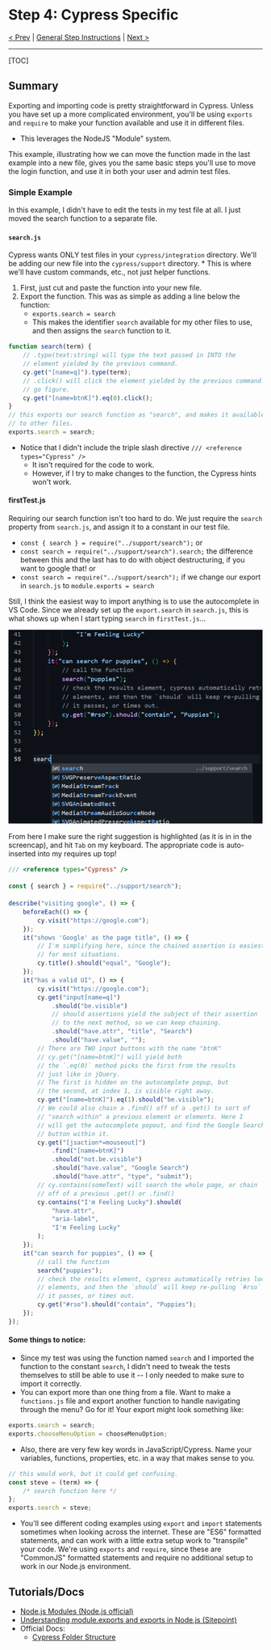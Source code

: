 # Step 4: Cypress Specific

[< Prev](./cy3.md) | [General Step Instructions](../step4.md) | [Next >](./cy5.md)

---

[TOC]

## Summary

Exporting and importing code is pretty straightforward in Cypress. Unless you have set up a more complicated environment, you'll be using `exports` and `require` to make your function available and use it in different files.

-   This leverages the NodeJS "Module" system.

This example, illustrating how we can move the function made in the last example into a new file, gives you the same basic steps you'll use to move the login function, and use it in both your user and admin test files.

### Simple Example

In this example, I didn't have to edit the tests in my test file at all. I just moved the search function to a separate file.

#### `search.js`

Cypress wants ONLY test files in your `cypress/integration` directory. We'll be adding our new file into the `cypress/support` directory. \* This is where we'll have custom commands, etc., not just helper functions.

1. First, just cut and paste the function into your new file.
1. Export the function. This was as simple as adding a line below the function:
    - `exports.search = search`
    - This makes the identifier `search` available for my other files to use, and then assigns the `search` function to it.

```js
function search(term) {
    // .type(text:string) will type the text passed in INTO the
    // element yielded by the previous command.
    cy.get("[name=q]").type(term);
    // .click() will click the element yielded by the previous command!
    // go figure.
    cy.get("[name=btnK]").eq(0).click();
}
// this exports our search function as "search", and makes it available
// to other files.
exports.search = search;
```

-   Notice that I didn't include the triple slash directive `/// <reference types="Cypress" />`
    -   It isn't required for the code to work.
    -   However, if I try to make changes to the function, the Cypress hints won't work.

#### firstTest.js

Requiring our search function isn't too hard to do. We just require the `search` property from `search.js`, and assign it to a constant in our test file.

-   `const { search } = require("../support/search");`
    or
-   `const search = require("../support/search").search;` the difference between this and the last has to do with object destructuring, if you want to google that!
    or
-   `const search = require("../support/search");` if we change our export in `search.js` to `module.exports = search`

Still, I think the easiest way to import anything is to use the autocomplete in VS Code. Since we already set up the `export.search` in `search.js`, this is what shows up when I start typing `search` in `firstTest.js`...

![](./screencaps/cy4a.png)

From here I make sure the right suggestion is highlighted (as it is in in the screencap), and hit `Tab` on my keyboard. The appropriate code is auto-inserted into my requires up top!

```js
/// <reference types="Cypress" />

const { search } = require("../support/search");

describe("visiting google", () => {
    beforeEach(() => {
        cy.visit("https://google.com");
    });
    it("shows 'Google' as the page title", () => {
        // I'm simplifying here, since the chained assertion is easiest
        // for most situations.
        cy.title().should("equal", "Google");
    });
    it("has a valid UI", () => {
        cy.visit("https://google.com");
        cy.get("input[name=q]")
            .should("be.visible")
            // should assertions yield the subject of their assertion
            // to the next method, so we can keep chaining.
            .should("have.attr", "title", "Search")
            .should("have.value", "");
        // There are TWO input buttons with the name "btnK"
        // cy.get("[name=btnK]") will yield both
        // the `.eq(0)` method picks the first from the results
        // just like in jQuery.
        // The first is hidden on the autocomplete popup, but
        // the second, at index 1, is visible right away.
        cy.get("[name=btnK]").eq(1).should("be.visible");
        // We could also chain a .find() off of a .get() to sort of
        // "search within" a previous element or elements. Here I
        // will get the autocomplete popout, and find the Google Search
        // button within it.
        cy.get("[jsaction*=mouseout]")
            .find("[name=btnK]")
            .should("not.be.visible")
            .should("have.value", "Google Search")
            .should("have.attr", "type", "submit");
        // cy.contains(someText) will search the whole page, or chain
        // off of a previous .get() or .find()
        cy.contains("I'm Feeling Lucky").should(
            "have.attr",
            "aria-label",
            "I'm Feeling Lucky"
        );
    });
    it("can search for puppies", () => {
        // call the function
        search("puppies");
        // check the results element, cypress automatically retries locating
        // elements, and then the `should` will keep re-pulling `#rso` until
        // it passes, or times out.
        cy.get("#rso").should("contain", "Puppies");
    });
});
```

#### Some things to notice:

-   Since my test was using the function named `search` and I imported the function to the constant `search`, I didn't need to tweak the tests themselves to still be able to use it -- I only needed to make sure to import it correctly.
-   You can export more than one thing from a file. Want to make a `functions.js` file and export another function to handle navigating through the menu? Go for it! Your export might look something like:

```js
exports.search = search;
exports.chooseMenuOption = chooseMenuOption;
```

-   Also, there are very few key words in JavaScript/Cypress. Name your variables, functions, properties, etc. in a way that makes sense to you.

```js
// this would work, but it could get confusing.
const steve = (term) => {
    /* search function here */
};
exports.search = steve;
```

-   You'll see different coding examples using `export` and `import` statements sometimes when looking across the internet. These are "ES6" formatted statements, and can work with a little extra setup work to "transpile" your code. We're using `exports` and `require`, since these are "CommonJS" formatted statements and require no additional setup to work in our Node.js environment.

## Tutorials/Docs

-   [Node.js Modules (Node.js official)](https://nodejs.org/api/modules.html)
-   [Understanding module.exports and exports in Node.js (Sitepoint)](https://www.sitepoint.com/understanding-module-exports-exports-node-js/)
-   Official Docs:
    -   [Cypress Folder Structure](https://docs.cypress.io/guides/core-concepts/writing-and-organizing-tests#Folder-structure)
